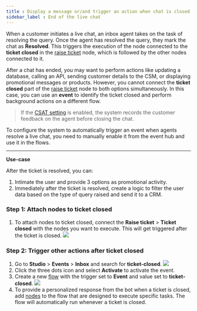 ```yaml
---
title : Display a message or/and trigger an action when chat is closed
sidebar_label : End of the live chat 
---
```


When a customer initiates a live chat, an inbox agent takes on the task of resolving the query. Once the agent has resolved the query, they mark the chat as **Resolved**. This triggers the execution of the node connected to the **ticket closed** in the [raise ticket](https://docs.yellow.ai/docs/platform_concepts/studio/build/nodes/action-nodes#raise-ticket-outputs) node, which is followed by the other nodes connected to it.

After a chat has ended, you may want to perform actions like updating a database, calling an API, sending customer details to the CSM, or displaying promotional messages or products. However, you cannot connect the **ticket closed** part of the [raise ticket](https://docs.yellow.ai/docs/platform_concepts/studio/build/nodes/action-nodes#raise-ticket-outputs) node to both options simultaneously. In this case, you can use an **event** to identify the ticket closed and perform background actions on a different flow. 


> If the [CSAT setting](https://docs.yellow.ai/docs/platform_concepts/inbox/inbox-settings/workflows/csat) is enabled, the system records the customer feedback on the agent before closing the chat.

To configure the system to automatically trigger an event when agents resolve a live chat, you need to manually enable it from the event hub and use it in the flows.


------

**Use-case**

After the ticket is resolved, you can:

1. Intimate the user and provide 3 options as promotional activity.
2. Immediately after the ticket is resolved, create a logic to filter the user data based on the type of query raised and send it to a CRM.

### Step 1: Attach nodes to ticket closed

1. To attach nodes to ticket closed, connect the **Raise ticket** > **Ticket closed** with the nodes you want to execute. This will get triggered after the ticket is closed.
    ![](https://i.imgur.com/tFTr2P5.png)

### Step 2: Trigger other actions after ticket closed 

1. Go to **Studio** > **Events** > **Inbox** and search for **ticket-closed**.
    ![](https://i.imgur.com/qZYPSZ2.png)
2. Click the three dots icon and select **Activate** to activate the event.
3. Create a new [flow](https://docs.yellow.ai/docs/platform_concepts/studio/build/Flows/journeys) with the trigger set to **Event** and value set to **ticket-closed**.
    ![](https://i.imgur.com/5J4tjm4.png)
4. To provide a personalized response from the bot when a ticket is closed, add [nodes](https://docs.yellow.ai/docs/platform_concepts/studio/build/nodes) to the flow that are designed to execute specific tasks. The flow will automatically run whenever a ticket is closed.